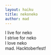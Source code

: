 ```yaml
---
layout: haiku
title: nekoneko
author: mad
---
```

I live for neko <br>
I strive for neko <br>
I love neko <br>
mad. Hacktoberfest!<br>